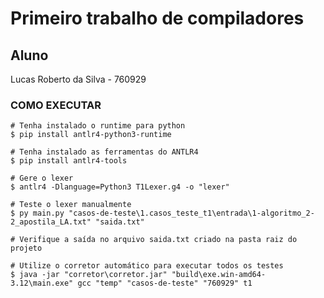 # Primeiro trabalho de compiladores

## Aluno
Lucas Roberto da Silva - 760929  

### COMO EXECUTAR
    # Tenha instalado o runtime para python
    $ pip install antlr4-python3-runtime

    # Tenha instalado as ferramentas do ANTLR4
    $ pip install antlr4-tools

    # Gere o lexer
    $ antlr4 -Dlanguage=Python3 T1Lexer.g4 -o "lexer"

    # Teste o lexer manualmente
    $ py main.py "casos-de-teste\1.casos_teste_t1\entrada\1-algoritmo_2-2_apostila_LA.txt" "saida.txt"

    # Verifique a saída no arquivo saida.txt criado na pasta raiz do projeto

    # Utilize o corretor automático para executar todos os testes
    $ java -jar "corretor\corretor.jar" "build\exe.win-amd64-3.12\main.exe" gcc "temp" "casos-de-teste" "760929" t1